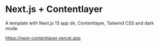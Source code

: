 # Next.js + Contentlayer

A template with Next.js 13 app dir, Contentlayer, Tailwind CSS and dark mode.

https://next-contentlayer.vercel.app